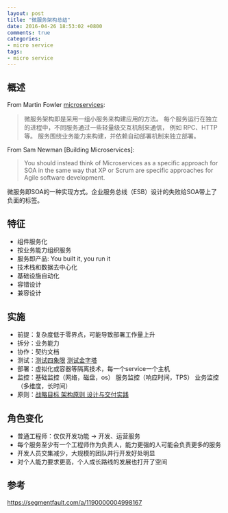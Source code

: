 ```yaml
---
layout: post
title: "微服务架构总结"
date: 2016-04-26 18:53:02 +0800
comments: true
categories:
- micro service
tags:
- micro service
---
```



## 概述

From Martin Fowler [microservices](http://martinfowler.com/articles/microservices.html):

> 微服务架构即是采用一组小服务来构建应用的方法。
> 每个服务运行在独立的进程中，不同服务通过一些轻量级交互机制来通信， 例如 RPC、HTTP 等。
> 服务围绕业务能力来构建，并依赖自动部署机制来独立部署。

From Sam Newman [Building Microservices]:

> You should instead think of Microservices as a specific approach for SOA in  the same way that XP or Scrum are specific approaches for Agile software development.

微服务即SOA的一种实现方式。企业服务总线（ESB）设计的失败给SOA带上了负面的标签。

## 特征

* 组件服务化
* 按业务能力组织服务
* 服务即产品: You built it, you run it
* 技术栈和数据去中心化
* 基础设施自动化
* 容错设计
* 兼容设计

## 实施

* 前提：复杂度低于零界点，可能导致部署工作量上升
* 拆分：业务能力
* 协作：契约文档
* 测试：[测试四象限](/attaches/2016/2016-04-26-about-micro-service-architecture/test-dimension.png) [测试金字塔](/attaches/2016/2016-04-26-about-micro-service-architecture/test-triangle.png)
* 部署：虚拟化或容器等隔离技术，每一个service一个主机
* 监控：基础监控（网络，磁盘，os） 服务监控（响应时间，TPS） 业务监控（多维度，长时间）
* 原则：[战略目标 架构原则 设计与交付实践](/attaches/2016/2016-04-26-about-micro-service-architecture/principles.png)

## 角色变化

* 普通工程师：仅仅开发功能 -> 开发、运营服务
* 每个服务至少有一个工程师作为负责人，能力更强的人可能会负责更多的服务
* 开发人员交集减少，大规模的团队并行开发好处明显
* 对个人能力要求更高，个人成长路线的发展也打开了空间

## 参考

https://segmentfault.com/a/1190000004998167
